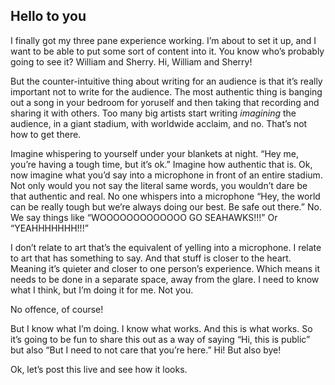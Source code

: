 ## Hello to you

I finally got my three pane experience working. I’m about to set it up, and I want to be able to put some sort of content into it. You know who’s probably going to see it? William and Sherry. Hi, William and Sherry!
  
But the counter-intuitive thing about writing for an audience is that it’s really important not to write for the audience. The most authentic thing is banging out a song in your bedroom for yoruself and then taking that recording and sharing it with others. Too many big artists start writing *imagining* the audience, in a giant stadium, with worldwide acclaim, and no. That’s not how to get there.

Imagine whispering to yourself under your blankets at night. “Hey me, you’re having a tough time, but it’s ok.” Imagine how authentic that is. Ok, now imagine what you’d say into a microphone in front of an entire stadium. Not only would you not say the literal same words, you wouldn’t dare be that authentic and real. No one whispers into a microphone “Hey, the world can be really tough but we’re always doing our best. Be safe out there.” No. We say things like “WOOOOOOOOOOOOO GO SEAHAWKS!!!” Or “YEAHHHHHHH!!!”  
  
I don’t relate to art that’s the equivalent of yelling into a microphone. I relate to art that has something to say. And that stuff is closer to the heart. Meaning it’s quieter and closer to one person’s experience. Which means it needs to be done in a separate space, away from the glare. I need to know what I think, but I’m doing it for me. Not you.

No offence, of course!   
  
But I know what I’m doing. I know what works. And this is what works. So it’s going to be fun to share this out as a way of saying “Hi, this is public” but also “But I need to not care that you’re here.” Hi! But also bye!

Ok, let’s post this live and see how it looks.
